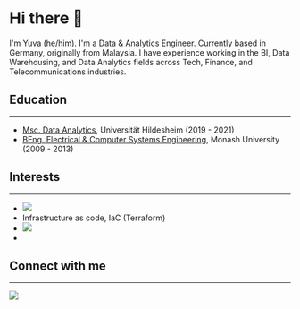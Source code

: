 
# Hi there 👋

I'm Yuva (he/him). I'm a Data & Analytics Engineer. Currently based in Germany, originally from Malaysia. I have experience working in the BI,
Data Warehousing, and Data Analytics fields across Tech, Finance, and Telecommunications industries.

## Education
------------------------------------------------

- [Msc. Data Analytics](https://www.uni-hildesheim.de/studium/studienangebot/masterstudium/data-analytics-master-of-science-msc/), Universität Hildesheim (2019 - 2021)
- [BEng. Electrical & Computer Systems Engineering](https://www.monash.edu/study/courses/majors-minors-specialisations/2023/specialisations/electrical-and-computer-systems-engineering-xs0004), Monash University (2009 - 2013)


## Interests

------------------------------------------------
- <img src="{https://img.shields.io/badge/Amazon_AWS-FF9900?style=for-the-badge&logo=amazonaws&logoColor=white}" />
- Infrastructure as code, IaC (Terraform)
- <img src="{https://img.shields.io/badge/PyTorch-EE4C2C?style=for-the-badge&logo=pytorch&logoColor=white}"/>
- 


## Connect with me

------------------------------------------------

[<img src="https://img.shields.io/badge/LinkedIn-0077B5?style=for-the-badge&logo=linkedin&logoColor=white">](www.linkedin.com/in/yuvapk)